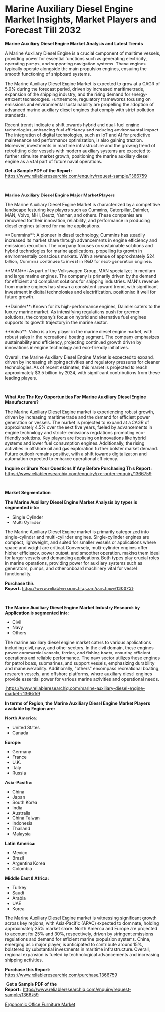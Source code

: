 <p><h1>Marine Auxiliary Diesel Engine Market Insights, Market Players and Forecast Till 2032</h1></p><p><strong>Marine Auxiliary Diesel Engine Market Analysis and Latest Trends</strong></p>
<p><p>A Marine Auxiliary Diesel Engine is a crucial component of maritime vessels, providing power for essential functions such as generating electricity, operating pumps, and supporting navigation systems. These engines typically operate alongside the main propulsion engines, ensuring the smooth functioning of shipboard systems. </p><p>The Marine Auxiliary Diesel Engine Market is expected to grow at a CAGR of 5.9% during the forecast period, driven by increased maritime trade, expansion of the shipping industry, and the rising demand for energy-efficient technologies. Furthermore, regulatory frameworks focusing on emissions and environmental sustainability are propelling the adoption of advanced marine auxiliary diesel engines that comply with strict pollution standards. </p><p>Recent trends indicate a shift towards hybrid and dual-fuel engine technologies, enhancing fuel efficiency and reducing environmental impact. The integration of digital technologies, such as IoT and AI for predictive maintenance and performance optimization, is also gaining traction. Moreover, investments in maritime infrastructure and the growing trend of retrofitting older vessels with modern auxiliary systems are expected to further stimulate market growth, positioning the marine auxiliary diesel engine as a vital part of future naval operations.</p></p>
<p><strong>Get a Sample PDF of the Report:&nbsp;</strong> <a href="https://www.reliableresearchiq.com/enquiry/request-sample/1366759?utm_campaign=2999&utm_medium=2&utm_source=Github&utm_content=ia&utm_term=22032025&utm_id=marine-auxiliary-diesel-engine">https://www.reliableresearchiq.com/enquiry/request-sample/1366759</a></p>
<p>&nbsp;</p>
<p><strong>Marine Auxiliary Diesel Engine Major Market Players</strong></p>
<p><p>The Marine Auxiliary Diesel Engine Market is characterized by a competitive landscape featuring key players such as Cummins, Caterpillar, Daimler, MAN, Volvo, MHI, Deutz, Yanmar, and others. These companies are renowned for their innovation, reliability, and performance in producing diesel engines tailored for marine applications.</p><p>**Cummins**: A pioneer in diesel technology, Cummins has steadily increased its market share through advancements in engine efficiency and emissions reduction. The company focuses on sustainable solutions and hybrid technologies for marine applications, propelling its growth in environmentally conscious markets. With a revenue of approximately $24 billion, Cummins continues to invest in R&D for next-generation engines.</p><p>**MAN**: As part of the Volkswagen Group, MAN specializes in medium and large marine engines. The company is primarily driven by the demand for efficient and compliant solutions for shipping industries. MAN's revenue from marine engines has shown a consistent upward trend, with significant investment in digital technologies and electrification, positioning it well for future growth.</p><p>**Daimler**: Known for its high-performance engines, Daimler caters to the luxury marine market. As intensifying regulations push for greener solutions, the company’s focus on hybrid and alternative fuel engines supports its growth trajectory in the marine sector.</p><p>**Volvo**: Volvo is a key player in the marine diesel engine market, with robust sales in the recreational boating segment. The company emphasizes sustainability and efficiency, projecting continued growth driven by innovations in engine technology and eco-friendly initiatives.</p><p>Overall, the Marine Auxiliary Diesel Engine Market is expected to expand, driven by increasing shipping activities and regulatory pressures for cleaner technologies. As of recent estimates, this market is projected to reach approximately $3.5 billion by 2024, with significant contributions from these leading players.</p></p>
<p>&nbsp;</p>
<p><strong>What Are The Key Opportunities For Marine Auxiliary Diesel Engine Manufacturers?</strong></p>
<p><p>The Marine Auxiliary Diesel Engine market is experiencing robust growth, driven by increasing maritime trade and the demand for efficient power generation on vessels. The market is projected to expand at a CAGR of approximately 4.5% over the next five years, fueled by advancements in engine technology and stricter emissions regulations promoting eco-friendly solutions. Key players are focusing on innovations like hybrid systems and lower fuel consumption engines. Additionally, the rising activities in offshore oil and gas exploration further bolster market demand. Future outlook remains positive, with a shift towards digitalization and automation expected to enhance operational efficiency.</p></p>
<p><strong>Inquire or Share Your Questions If Any Before Purchasing This Report:</strong> <a href="https://www.reliableresearchiq.com/enquiry/pre-order-enquiry/1366759?utm_campaign=2999&utm_medium=2&utm_source=Github&utm_content=ia&utm_term=22032025&utm_id=marine-auxiliary-diesel-engine">https://www.reliableresearchiq.com/enquiry/pre-order-enquiry/1366759</a></p>
<p>&nbsp;</p>
<p><strong>Market Segmentation</strong></p>
<p><strong>The Marine Auxiliary Diesel Engine Market Analysis by types is segmented into:</strong></p>
<p><ul><li>Single Cylinder</li><li>Multi Cylinder</li></ul></p>
<p><p>The Marine Auxiliary Diesel Engine market is primarily categorized into single-cylinder and multi-cylinder engines. Single-cylinder engines are compact, lightweight, and suited for smaller vessels or applications where space and weight are critical. Conversely, multi-cylinder engines offer higher efficiency, power output, and smoother operation, making them ideal for larger vessels and demanding applications. Both types play crucial roles in marine operations, providing power for auxiliary systems such as generators, pumps, and other onboard machinery vital for vessel functionality.</p></p>
<p><strong>Purchase this Report:&nbsp;</strong><a href="https://www.reliableresearchiq.com/purchase/1366759?utm_campaign=2999&utm_medium=2&utm_source=Github&utm_content=ia&utm_term=22032025&utm_id=marine-auxiliary-diesel-engine">https://www.reliableresearchiq.com/purchase/1366759</a></p>
<p>&nbsp;</p>
<p><strong>The Marine Auxiliary Diesel Engine Market Industry Research by Application is segmented into:</strong></p>
<p><ul><li>Civil</li><li>Navy</li><li>Others</li></ul></p>
<p><p>The marine auxiliary diesel engine market caters to various applications including civil, navy, and other sectors. In the civil domain, these engines power commercial vessels, ferries, and fishing boats, ensuring efficient operations and reliable performance. The navy sector utilizes these engines for patrol boats, submarines, and support vessels, emphasizing durability and maneuverability. Additionally, "others" encompass recreational boating, research vessels, and offshore platforms, where auxiliary diesel engines provide essential power for various marine activities and operational needs.</p></p>
<p><a href="https://www.reliableresearchiq.com/marine-auxiliary-diesel-engine-market-r1366759?utm_campaign=2999&utm_medium=2&utm_source=Github&utm_content=ia&utm_term=22032025&utm_id=marine-auxiliary-diesel-engine">&nbsp;https://www.reliableresearchiq.com/marine-auxiliary-diesel-engine-market-r1366759</a></p>
<p><strong>In terms of Region, the Marine Auxiliary Diesel Engine Market Players available by Region are:</strong></p>
<p>
    <p> <strong> North America: </strong>
        <ul>
            <li>United States</li>
            <li>Canada</li>
        </ul>
        </p> 
    <p> <strong> Europe: </strong>
        <ul>
            <li>Germany</li>
            <li>France</li>
            <li>U.K.</li>
            <li>Italy</li>
            <li>Russia</li>
        </ul>
        </p> 
    <p> <strong> Asia-Pacific: </strong>
        <ul>
            <li>China</li>
            <li>Japan</li>
            <li>South Korea</li>
            <li>India</li>
            <li>Australia</li>
            <li>China Taiwan</li>
            <li>Indonesia</li>
            <li>Thailand</li>
            <li>Malaysia</li>
        </ul>
        </p> 
    <p> <strong> Latin America: </strong>
        <ul>
            <li>Mexico</li>
            <li>Brazil</li>
            <li>Argentina Korea</li>
            <li>Colombia</li>
        </ul>
        </p> 
    <p> <strong> Middle East & Africa: </strong>
        <ul>
            <li>Turkey</li>
            <li>Saudi</li>
            <li>Arabia</li>
            <li>UAE</li>
            <li>Korea</li>
        </ul>
    </p>
    </p>
<p><p>The Marine Auxiliary Diesel Engine market is witnessing significant growth across key regions, with Asia-Pacific (APAC) expected to dominate, holding approximately 35% market share. North America and Europe are projected to account for 25% and 30%, respectively, driven by stringent emissions regulations and demand for efficient marine propulsion systems. China, emerging as a major player, is anticipated to contribute around 15%, bolstered by substantial investments in maritime infrastructure. Overall, regional expansion is fueled by technological advancements and increasing shipping activities.</p></p>
<p><strong>Purchase this Report: </strong><a href="https://www.reliableresearchiq.com/purchase/1366759?utm_campaign=2999&utm_medium=2&utm_source=Github&utm_content=ia&utm_term=22032025&utm_id=marine-auxiliary-diesel-engine">https://www.reliableresearchiq.com/purchase/1366759</a></p>
<p>&nbsp;<strong>Get a Sample PDF of the Report:&nbsp;&nbsp;</strong><a href="https://www.reliableresearchiq.com/enquiry/request-sample/1366759?utm_campaign=2999&utm_medium=2&utm_source=Github&utm_content=ia&utm_term=22032025&utm_id=marine-auxiliary-diesel-engine">https://www.reliableresearchiq.com/enquiry/request-sample/1366759</a></p>
<p><strong></strong></p>
<p><p><a href="https://github.com/paljuhubeyde/Market-Research-Report-List-1/blob/main/ergonomic-office-furniture-market.md?utm_campaign=2999&utm_medium=2&utm_source=Github&utm_content=ia&utm_term=22032025&utm_id=marine-auxiliary-diesel-engine">Ergonomic Office Furniture Market</a></p></p>